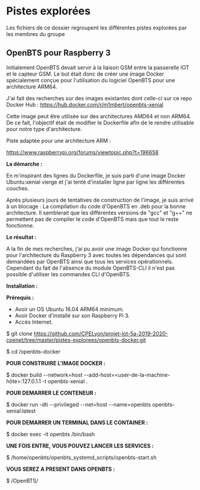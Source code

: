  # Pistes explorées 
 
 Les fichiers de ce dossier regroupent les différentes pistes explorées par les membres du groupe
 
 ## OpenBTS pour Raspberry 3
 
 Initialement OpenBTS devait servir à la liaison GSM entre la passerelle IOT et le capteur GSM. 
 Le but était donc de créer une image Docker spécialement conçue pour l'utilisation du logiciel OpenBTS pour une architecture ARM64.
 
 J'ai fait des recherches sur des images existantes dont celle-ci sur ce repo Docker Hub : https://hub.docker.com/r/m1mbert/openbts-xenial
 
 Cette image peut être utilisée sur des architectures AMD64 et non ARM64. De ce fait, l'objectif était de modifier le Dockerfile afin de le rendre utilisable pour notre type d'architecture.
 
 Piste adaptée pour une architecture ARM :
 
 https://www.raspberrypi.org/forums/viewtopic.php?t=196658
 
 
 __La démarche :__
 
En m'inspirant des lignes du Dockerfile, je suis parti d'une image Docker Ubuntu:xenial vierge et j'ai tenté d'installer ligne par ligne les différentes couches.

Après plusieurs jours de tentatives de construction de l'image, je suis arrivé à un blocage : La compilation du code d'OpenBTS en .deb pour la bonne architecture. Il semblerait que les différentes versions de "gcc" et "g++" ne permettent pas de compiler le code d'OpenBTS mais que tout le reste fonctionne.

__Le résultat :__

A la fin de mes recherches, j'ai pu avoir une image Docker qui fonctionne pour l'architecture du Raspberry 3 avec toutes les dépendances qui sont demandées par OpenBTS ainsi que tous les services opérationnels. Cependant du fait de l'absence du module OpenBTS-CLI il n'est pas possible d'utiliser les commandes CLI d'OpenBTS.

__Installation :__

__Prérequis :__

- Avoir un OS Ubuntu 16.04 ARM64 minimum.
- Avoir Docker d'installé sur son Raspberry Pi 3.
- Accès Internet.

$ git clone https://github.com/CPELyon/projet-iot-5a-2019-2020-cpenet/tree/master/pistes-explorees/openbts-docker.git

$ cd /openbts-docker

__POUR CONSTRUIRE L'IMAGE DOCKER :__

$ docker build --network=host --add-host=<user-de-la-machine-hôte>:127.0.1.1 -t openbts-xenial .

__POUR DEMARRER LE CONTENEUR :__

$ docker run -dti --privileged --net=host --name=openbts openbts-xenial:latest

__POUR DEMARRER UN TERMINAL DANS LE CONTAINER :__

$ docker exec -it openbts /bin/bash

__UNE FOIS ENTRE, VOUS POUVEZ LANCER LES SERVICES :__

$ /home/openbts/openbts_systemd_scripts/openbts-start.sh

__VOUS SEREZ A PRESENT DANS OPENBTS :__

$ /OpenBTS/
